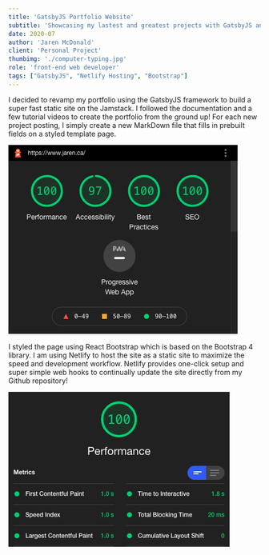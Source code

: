 ```yaml
---
title: 'GatsbyJS Portfolio Website'
subtitle: 'Showcasing my lastest and greatest projects with GatsbyJS and React!'
date: 2020-07
author: 'Jaren McDonald'
client: 'Personal Project'
thumbimg: './computer-typing.jpg'
role: 'front-end web developer'
tags: ["GatsbyJS", "Netlify Hosting", "Bootstrap"]
---
```


I decided to revamp my portfolio using the GatsbyJS framework to build a super fast static site on the Jamstack. I followed the documentation and a few tutorial videos to create the portfolio from the ground up! For each new project posting, I simply create a new MarkDown file that fills in prebuilt fields on a styled template page.

![My Google Lighthouse score](./overall-score.png)

I styled the page using React Bootstrap which is based on the Bootstrap 4 library. I am using Netlify to host the site as a static site to maximize the speed and development workflow. Netlify provides one-click setup and super simple web hooks to continually update the site directly from my Github repository!

![My Google Lighthouse speed score](./performance-score.png)
